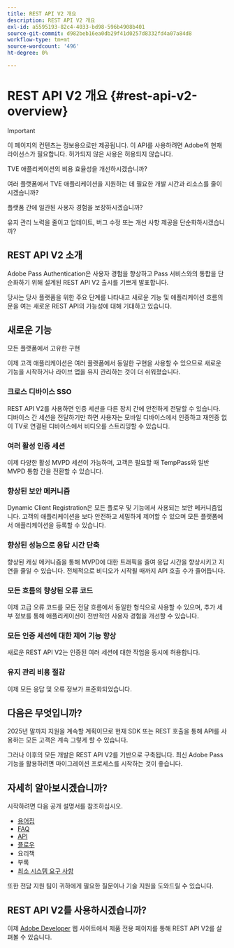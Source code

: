 ```yaml
---
title: REST API V2 개요
description: REST API V2 개요
exl-id: a5595193-82c4-4033-bd98-596b4908b401
source-git-commit: d982beb16ea0db29f41d0257d8332fd4a07a84d8
workflow-type: tm+mt
source-wordcount: '496'
ht-degree: 0%

---
```


# REST API V2 개요 {#rest-api-v2-overview}

>[!IMPORTANT]
>
> 이 페이지의 컨텐츠는 정보용으로만 제공됩니다. 이 API를 사용하려면 Adobe의 현재 라이선스가 필요합니다. 허가되지 않은 사용은 허용되지 않습니다.

TVE 애플리케이션의 비용 효율성을 개선하시겠습니까?

여러 플랫폼에서 TVE 애플리케이션을 지원하는 데 필요한 개발 시간과 리소스를 줄이시겠습니까?

플랫폼 간에 일관된 사용자 경험을 보장하시겠습니까?

유지 관리 노력을 줄이고 업데이트, 버그 수정 또는 개선 사항 제공을 단순화하시겠습니까?

## REST API V2 소개

Adobe Pass Authentication은 사용자 경험을 향상하고 Pass 서비스와의 통합을 단순화하기 위해 설계된 REST API V2 출시를 기쁘게 발표합니다.

당사는 당사 플랫폼을 위한 주요 단계를 나타내고 새로운 기능 및 애플리케이션 흐름의 문을 여는 새로운 REST API의 가능성에 대해 기대하고 있습니다.

## 새로운 기능

모든 플랫폼에서 고유한 구현

이제 고객 애플리케이션은 여러 플랫폼에서 동일한 구현을 사용할 수 있으므로 새로운 기능을 시작하거나 라이브 앱을 유지 관리하는 것이 더 쉬워졌습니다.

### 크로스 디바이스 SSO

REST API V2를 사용하면 인증 세션을 다른 장치 간에 안전하게 전달할 수 있습니다. 디바이스 간 세션을 전달하기만 하면 사용자는 모바일 디바이스에서 인증하고 재인증 없이 TV로 연결된 디바이스에서 비디오를 스트리밍할 수 있습니다.

### 여러 활성 인증 세션

이제 다양한 활성 MVPD 세션이 가능하며, 고객은 필요할 때 TempPass와 일반 MVPD 통합 간을 전환할 수 있습니다.

### 향상된 보안 메커니즘

Dynamic Client Registration은 모든 플로우 및 기능에서 사용되는 보안 메커니즘입니다. 고객의 애플리케이션을 보다 안전하고 세밀하게 제어할 수 있으며 모든 플랫폼에서 애플리케이션을 등록할 수 있습니다.

### 향상된 성능으로 응답 시간 단축

향상된 캐싱 메커니즘을 통해 MVPD에 대한 트래픽을 줄여 응답 시간을 향상시키고 지연을 줄일 수 있습니다. 전체적으로 비디오가 시작될 때까지 API 호출 수가 줄어듭니다.

### 모든 흐름의 향상된 오류 코드

이제 고급 오류 코드를 모든 전달 흐름에서 동일한 형식으로 사용할 수 있으며, 추가 세부 정보를 통해 애플리케이션이 전반적인 사용자 경험을 개선할 수 있습니다.

### 모든 인증 세션에 대한 제어 기능 향상

새로운 REST API V2는 인증된 여러 세션에 대한 작업을 동시에 허용합니다.

### 유지 관리 비용 절감

이제 모든 응답 및 오류 정보가 표준화되었습니다.

## 다음은 무엇입니까?

2025년 말까지 지원을 계속할 계획이므로 현재 SDK 또는 REST 호출을 통해 API를 사용하는 모든 고객은 계속 그렇게 할 수 있습니다.

그러나 이후의 모든 개발은 REST API V2를 기반으로 구축됩니다. 최신 Adobe Pass 기능을 활용하려면 마이그레이션 프로세스를 시작하는 것이 좋습니다.

## 자세히 알아보시겠습니까?

시작하려면 다음 공개 설명서를 참조하십시오.

- [용어집](rest-api-v2-glossary.md)
- [FAQ](rest-api-v2-faqs.md)
- [API](apis/rest-api-v2-apis-overview.md)
- [플로우](flows/rest-api-v2-flows-overview.md)
- 요리책
- 부록
- [최소 시스템 요구 사항](/help/authentication/integration-guide-programmers/minimum-system-requirements.md)

또한 전담 지원 팀이 귀하에게 필요한 질문이나 기술 지원을 도와드릴 수 있습니다.

## REST API V2를 사용하시겠습니까?

이제 [Adobe Developer](https://developer.adobe.com/adobe-pass/) 웹 사이트에서 제품 전용 페이지를 통해 REST API V2를 살펴볼 수 있습니다.
